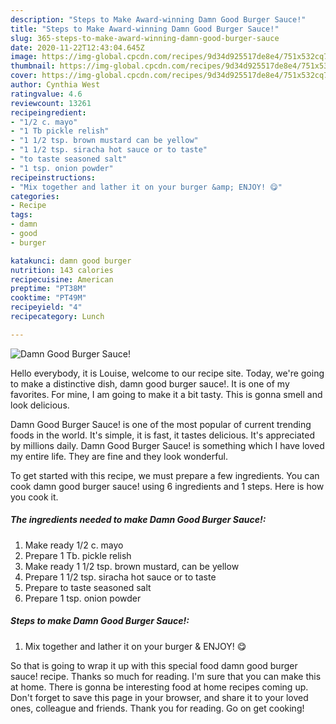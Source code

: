 ```yaml
---
description: "Steps to Make Award-winning Damn Good Burger Sauce!"
title: "Steps to Make Award-winning Damn Good Burger Sauce!"
slug: 365-steps-to-make-award-winning-damn-good-burger-sauce
date: 2020-11-22T12:43:04.645Z
image: https://img-global.cpcdn.com/recipes/9d34d925517de8e4/751x532cq70/damn-good-burger-sauce-recipe-main-photo.jpg
thumbnail: https://img-global.cpcdn.com/recipes/9d34d925517de8e4/751x532cq70/damn-good-burger-sauce-recipe-main-photo.jpg
cover: https://img-global.cpcdn.com/recipes/9d34d925517de8e4/751x532cq70/damn-good-burger-sauce-recipe-main-photo.jpg
author: Cynthia West
ratingvalue: 4.6
reviewcount: 13261
recipeingredient:
- "1/2 c. mayo"
- "1 Tb pickle relish"
- "1 1/2 tsp. brown mustard can be yellow"
- "1 1/2 tsp. siracha hot sauce or to taste"
- "to taste seasoned salt"
- "1 tsp. onion powder"
recipeinstructions:
- "Mix together and lather it on your burger &amp; ENJOY! 😋"
categories:
- Recipe
tags:
- damn
- good
- burger

katakunci: damn good burger 
nutrition: 143 calories
recipecuisine: American
preptime: "PT38M"
cooktime: "PT49M"
recipeyield: "4"
recipecategory: Lunch

---
```



![Damn Good Burger Sauce!](https://img-global.cpcdn.com/recipes/9d34d925517de8e4/751x532cq70/damn-good-burger-sauce-recipe-main-photo.jpg)

Hello everybody, it is Louise, welcome to our recipe site. Today, we're going to make a distinctive dish, damn good burger sauce!. It is one of my favorites. For mine, I am going to make it a bit tasty. This is gonna smell and look delicious.



Damn Good Burger Sauce! is one of the most popular of current trending foods in the world. It's simple, it is fast, it tastes delicious. It's appreciated by millions daily. Damn Good Burger Sauce! is something which I have loved my entire life. They are fine and they look wonderful.


To get started with this recipe, we must prepare a few ingredients. You can cook damn good burger sauce! using 6 ingredients and 1 steps. Here is how you cook it.

<!--inarticleads1-->

##### The ingredients needed to make Damn Good Burger Sauce!:

1. Make ready 1/2 c. mayo
1. Prepare 1 Tb. pickle relish
1. Make ready 1 1/2 tsp. brown mustard, can be yellow
1. Prepare 1 1/2 tsp. siracha hot sauce or to taste
1. Prepare to taste seasoned salt
1. Prepare 1 tsp. onion powder




<!--inarticleads2-->

##### Steps to make Damn Good Burger Sauce!:

1. Mix together and lather it on your burger &amp; ENJOY! 😋




So that is going to wrap it up with this special food damn good burger sauce! recipe. Thanks so much for reading. I'm sure that you can make this at home. There is gonna be interesting food at home recipes coming up. Don't forget to save this page in your browser, and share it to your loved ones, colleague and friends. Thank you for reading. Go on get cooking!
